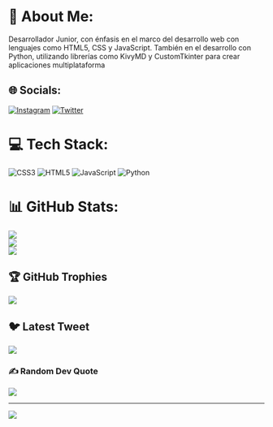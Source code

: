 # 💫 About Me:
Desarrollador Junior, con énfasis en el marco del desarrollo web con lenguajes como HTML5, CSS y JavaScript. También en el desarrollo con Python, utilizando librerías como KivyMD y CustomTkinter para crear aplicaciones multiplataforma


## 🌐 Socials:
[![Instagram](https://img.shields.io/badge/Instagram-%23E4405F.svg?logo=Instagram&logoColor=white)](https://instagram.com/andy05.2.2) [![Twitter](https://img.shields.io/badge/Twitter-%231DA1F2.svg?logo=Twitter&logoColor=white)](https://twitter.com/4nd1) 

# 💻 Tech Stack:
![CSS3](https://img.shields.io/badge/css3-%231572B6.svg?style=for-the-badge&logo=css3&logoColor=white) ![HTML5](https://img.shields.io/badge/html5-%23E34F26.svg?style=for-the-badge&logo=html5&logoColor=white) ![JavaScript](https://img.shields.io/badge/javascript-%23323330.svg?style=for-the-badge&logo=javascript&logoColor=%23F7DF1E) ![Python](https://img.shields.io/badge/python-3670A0?style=for-the-badge&logo=python&logoColor=ffdd54) 
# 📊 GitHub Stats:
![](https://github-readme-stats.vercel.app/api?username=4nd1-dev&theme=dark&hide_border=false&include_all_commits=false&count_private=false)<br/>
![](https://github-readme-streak-stats.herokuapp.com/?user=4nd1-dev&theme=dark&hide_border=false)<br/>
![](https://github-readme-stats.vercel.app/api/top-langs/?username=4nd1-dev&theme=dark&hide_border=false&include_all_commits=false&count_private=false&layout=compact)

## 🏆 GitHub Trophies
![](https://github-profile-trophy.vercel.app/?username=4nd1-dev&theme=monokai&no-frame=false&no-bg=true&margin-w=4)

## 🐦 Latest Tweet
[![](https://gtce.itsvg.in/api?username=4nd1)](https://github.com/VishwaGauravIn/github-twitter-card-embed)

### ✍️ Random Dev Quote
![](https://quotes-github-readme.vercel.app/api?type=vetical&theme=radical)

---
[![](https://visitcount.itsvg.in/api?id=4nd1-dev&icon=5&color=6)](https://visitcount.itsvg.in)

<!-- Proudly created with GPRM ( https://gprm.itsvg.in ) -->
